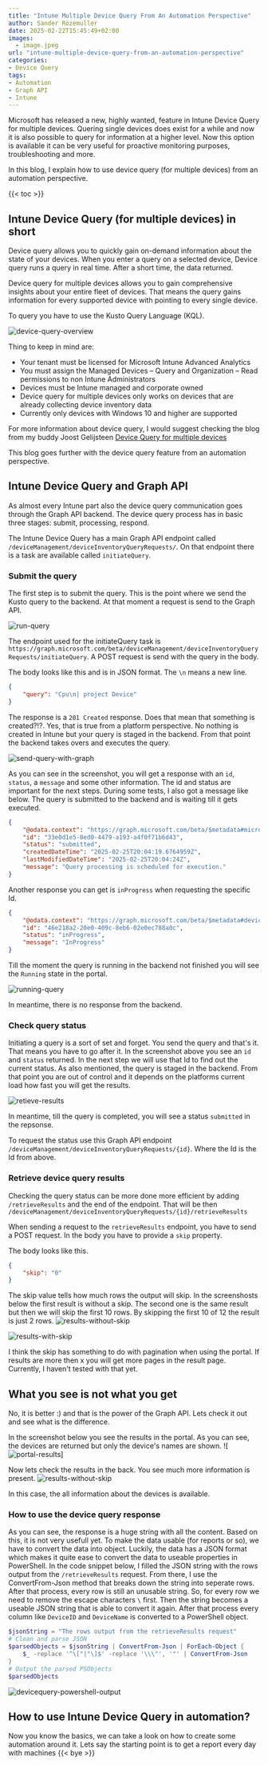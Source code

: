 ```yaml
---
title: "Intune Multiple Device Query From An Automation Perspective"
author: Sander Rozemuller
date: 2025-02-22T15:45:49+02:00
images: 
  - image.jpeg
url: "intune-multiple-device-query-from-an-automation-perspective"
categories:
- Device Query
tags:
- Automation
- Graph API
- Intune
---
```

Microsoft has released a new, highly wanted, feature in Intune Device Query for multiple devices. Quering single devices does exist for a while and now it is also possible to query for information at a higher level. Now this option is available it can be very useful for proactive monitoring purposes, troubleshooting and more. 

In this blog, I explain how to use device query (for multiple devices) from an automation perspective. 

{{< toc >}}

## Intune Device Query (for multiple devices) in short
Device query allows you to quickly gain on-demand information about the state of your devices. When you enter a query on a selected device, Device query runs a query in real time. After a short time, the data returned. 

Device query for multiple devices allows you to gain comprehensive insights about your entire fleet of devices. That means the query gains information for every supported device with pointing to every single device.

To query you have to use the Kusto Query Language (KQL).

![device-query-overview](device-query-overview.png)

Thing to keep in mind are:

- Your tenant must be licensed for Microsoft Intune Advanced Analytics
- You must assign the Managed Devices – Query and Organization – Read permissions to non Intune Administrators
- Devices must be Intune managed and corporate owned
- Device query for multiple devices only works on devices that are already collecting device inventory data
- Currently only devices with Windows 10 and higher are supported

For more information about device query, I would suggest checking the blog from my buddy Joost Gelijsteen [Device Query for multiple devices](https://joostgelijsteen.com/device-query-for-multiple-devices/)

This blog goes further with the device query feature from an automation perspective.

## Intune Device Query and Graph API
As almost every Intune part also the device query communication goes through the Graph API backend. The device query process has in basic three stages: submit, processing, respond.

The Intune Device Query has a main Graph API endpoint called `/deviceManagement/deviceInventoryQueryRequests/`. On that endpoint there is a task are available called `initiateQuery`.


### Submit the query
The first step is to submit the query. This is the point where we send the Kusto query to the backend. At that moment a request is send to the Graph API. 

![run-query](run-query.png)

The endpoint used for the initiateQuery task is `https://graph.microsoft.com/beta/deviceManagement/deviceInventoryQueryRequests/initiateQuery`. A POST request is send with the query in the body. 

The body looks like this and is in JSON format. The `\n` means a new line. 

```json
{
    "query": "Cpu\n| project Device"
}
```
The response is a `201 Created` response. Does that mean that something is created?!?. Yes, that is true from a platform perspective. No nothing is created in Intune but your query is staged in the backend. From that point the backend takes overs and executes the query. 

![send-query-with-graph](send-query-with-graph.png)

As you can see in the screenshot, you will get a response with an `id`, `status`, a `message` and some other information. The id and status are important for the next steps. 
During some tests, I also got a message like below. The query is submitted to the backend and is waiting till it gets executed.

```json
{
    "@odata.context": "https://graph.microsoft.com/beta/$metadata#microsoft.graph.deviceInventoryQueryRequest",
    "id": "33e0d1e5-0ed0-4479-a193-a4f0f71b6d43",
    "status": "submitted",
    "createdDateTime": "2025-02-25T20:04:19.6764959Z",
    "lastModifiedDateTime": "2025-02-25T20:04:24Z",
    "message": "Query processing is scheduled for execution."
}
```

Another response you can get is `inProgress` when requesting the specific Id.
```json
{
    "@odata.context": "https://graph.microsoft.com/beta/$metadata#deviceManagement/deviceInventoryQueryRequests(id,status,message)/$entity",
    "id": "46e218a2-20e0-409c-8eb6-02e0ec788a0c",
    "status": "inProgress",
    "message": "InProgress"
}
```

Till the moment the query is running in the backend not finished you will see the `Running` state in the portal.

![running-query](running-query.png)

In meantime, there is no response from the backend. 

### Check query status
Initiating a query is a sort of set and forget. You send the query and that's it. That means you have to go after it. In the screenshot above you see an `id` and `status` returned. In the next step we will use that Id to find out the current status. 
As also mentioned, the query is staged in the backend. From that point you are out of control and it depends on the platforms current load how fast you will get the results. 

![retieve-results](retieve-results.png)

In meantime, till the query is completed, you will see a status `submitted` in the repsonse. 

To request the status use this Graph API endpoint `/deviceManagement/deviceInventoryQueryRequests/{id}`. Where the Id is the Id from above.

### Retrieve device query results
Checking the query status can be more done more efficient by adding `/retrieveResults` and the end of the endpoint. That will be then `/deviceManagement/deviceInventoryQueryRequests/{id}/retrieveResults`

When sending a request to the `retrieveResults` endpoint, you have to send a POST request. In the body you have to provide a `skip` property. 

The body looks like this.

```json
{
    "skip": "0"
}
```
The skip value tells how much rows the output will skip. In the screenshosts below the first result is without a skip. The second one is the same result but then we will skip the first 10 rows. By skipping the first 10 of 12 the result is just 2 rows. 
![results-without-skip](results-without-skip.png)

![results-with-skip](results-with-skip.png)

I think the skip has something to do with pagination when using the portal. If results are more then x you will get more pages in the result page. Currently, I haven't tested with that yet. 

## What you see is not what you get
No, it is better :) and that is the power of the Graph API. Lets check it out and see what is the difference.

In the screenshot below you see the results in the portal. As you can see, the devices are returned but only the device's names are shown. 
![![portal-results](portal-results.png)]

Now lets check the results in the back. You see much more information is present. 
![results-without-skip](results-without-skip.png)

In this case, the all information about the devices is available. 

### How to use the device query response
As you can see, the response is a huge string with all the content. Based on this, it is not very usefull yet. To make the data usable (for reports or so), we have to convert the data into object.
Luckily, the data has a JSON format which makes it quite ease to convert the data to useable properties in PowerShell.
In the code snippet below, I filled the JSON string with the rows output from the `/retrieveResults` request. 
From there, I use the ConvertFrom-Json method that breaks down the string into seperate rows. After that process, every row is still an unusable string. So, for every row we need to remove the escape characters `\` first. Then the string becomes a useable JSON string that is able to convert it again.
After that process every column like `DeviceID` and `DeviceName` is converted to a PowerShell object.

```powershell
$jsonString = "The rows output from the retrieveResults request"
# Clean and parse JSON
$parsedObjects = $jsonString | ConvertFrom-Json | ForEach-Object {
    $_ -replace '^\["|"\]$' -replace '\\\"', '"' | ConvertFrom-Json
}
# Output the parsed PSObjects
$parsedObjects
```
![devicequery-powershell-output](devicequery-powershell-output.png)

## How to use Intune Device Query in automation?
Now you know the basics, we can take a look on how to create some automation around it. Lets say the starting point is to get a report every day with machines 
{{< bye >}}

